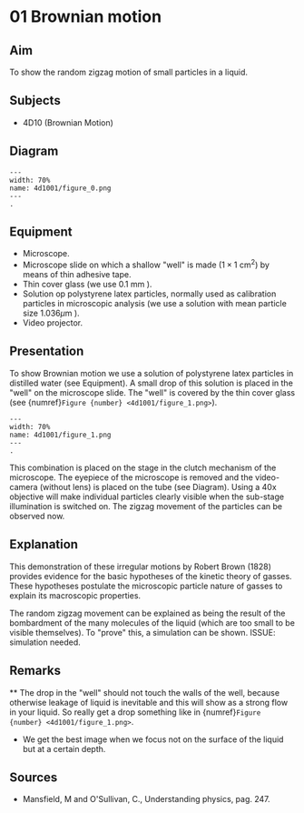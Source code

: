# 01 Brownian motion 
    
  
## Aim   
 To show the random zigzag motion of small particles in a liquid.    
  
## Subjects   
* 4D10 (Brownian Motion)   

## Diagram
   
```{figure} figures/figure_0.png  
---  
width: 70%  
name: 4d1001/figure_0.png  
---  
. 
```
     
  
## Equipment   
- Microscope.
- Microscope slide on which a shallow "well" is made $\left(1 \times 1 \mathrm{~cm}^{2}\right)$ by means of thin adhesive tape.
- Thin cover glass (we use $0.1 \mathrm{~mm}$ ).
- Solution op polystyrene latex particles, normally used as calibration particles in microscopic analysis (we use a solution with mean particle size $1.036 \mu \mathrm{m}$ ).
- Video projector. 

## Presentation   
To show Brownian motion we use a solution of polystyrene latex particles in distilled water (see Equipment). A small drop of this solution is placed in the "well" on the microscope slide. The "well" is covered by the thin cover glass (see {numref}`Figure {number} <4d1001/figure_1.png>`).  
```{figure} figures/figure_1.png  
---  
width: 70%  
name: 4d1001/figure_1.png  
---  
. 
```

This combination is placed on the stage in the clutch mechanism of the microscope. The eyepiece of the microscope is removed and the video-camera (without lens) is placed on the tube (see Diagram). Using a 40x objective will make individual particles clearly visible when the sub-stage illumination is switched on. The zigzag movement of the particles can be observed now.
  
## Explanation   
 This demonstration of these irregular motions by Robert Brown (1828) provides evidence for the basic hypotheses of the kinetic theory of gasses. These hypotheses postulate the microscopic particle nature of gasses to explain its macroscopic properties.

The random zigzag movement can be explained as being the result of the bombardment of the many molecules of the liquid (which are too small to be visible themselves). To "prove" this, a simulation can be shown. ISSUE: simulation needed.


  
## Remarks
**  The drop in the "well" should not touch the walls of the well, because otherwise leakage of liquid is inevitable and this will show as a strong flow in your liquid. So really get a drop something like in {numref}`Figure {number} <4d1001/figure_1.png>`. 
 *  We get the best image when we focus not on the surface of the liquid but at a certain depth.
   
  
## Sources
 *  Mansfield, M and O'Sullivan, C., Understanding physics, pag. 247.
  